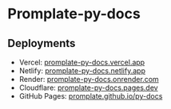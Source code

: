 # Promplate-py-docs

## Deployments

- Vercel: [promplate-py-docs.vercel.app](https://promplate-py-docs.vercel.app/)
- Netlify: [promplate-py-docs.netlify.app](https://promplate-py-docs.netlify.app/)
- Render: [promplate-py-docs.onrender.com](https://promplate-py-docs.onrender.com/)
- Cloudflare: [promplate-py-docs.pages.dev](https://promplate-py-docs.pages.dev/)
- GitHub Pages: [promplate.github.io/py-docs](https://promplate.github.io/py-docs/)
